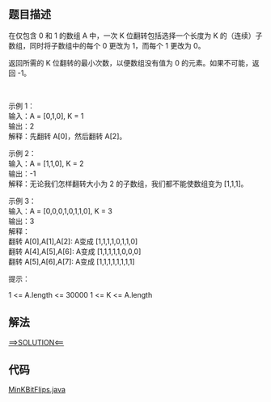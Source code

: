 ## 题目描述

在仅包含 0 和 1 的数组 A 中，一次 K 位翻转包括选择一个长度为 K 的（连续）子数组，同时将子数组中的每个 0 更改为 1，而每个 1 更改为 0。

返回所需的 K 位翻转的最小次数，以便数组没有值为 0 的元素。如果不可能，返回 -1。

 

示例 1：
<br>输入：A = [0,1,0], K = 1
<br>输出：2
<br>解释：先翻转 A[0]，然后翻转 A[2]。

示例 2：
<br>输入：A = [1,1,0], K = 2
<br>输出：-1
<br>解释：无论我们怎样翻转大小为 2 的子数组，我们都不能使数组变为 [1,1,1]。

示例 3：
<br>输入：A = [0,0,0,1,0,1,1,0], K = 3
<br>输出：3
<br>解释：
<br>翻转 A[0],A[1],A[2]: A变成 [1,1,1,1,0,1,1,0]
<br>翻转 A[4],A[5],A[6]: A变成 [1,1,1,1,1,0,0,0]
<br>翻转 A[5],A[6],A[7]: A变成 [1,1,1,1,1,1,1,1]

提示：

1 <= A.length <= 30000 1 <= K <= A.length

## 解法

[==>SOLUTION<==](https://leetcode-cn.com/problems/minimum-number-of-k-consecutive-bit-flips/solution/k-lian-xu-wei-de-zui-xiao-fan-zhuan-ci-s-dseq/)

## 代码

[MinKBitFlips.java](https://github.com/Marshal7cc/LeetCode-Java/blob/master/src/array/MinKBitFlips.java)


